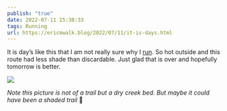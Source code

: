 ```yaml
---
publish: "true"
date: 2022-07-11 15:38:33
tags: Running
url: https://ericmwalk.blog/2022/07/11/it-is-days.html
---
```


It is day’s like this that I am not really sure why I [run](http://www.strava.com/activities/7453294652). So hot outside and this route had less shade than discardable. Just glad that is over and hopefully tomorrow is better.

![](https://ericmwalk.blog/uploads/2022/e36050e241.jpg)

_Note this picture is not of a trail but a dry creek bed. But maybe it could have been a shaded trail_ 🤔